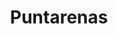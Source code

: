---
title: "Puntarenas"
hashtag: puntarenas
layout: hashtag
subdivision-of:
  - Costa Rica
tags:
  - City
  - Costa Rica
---